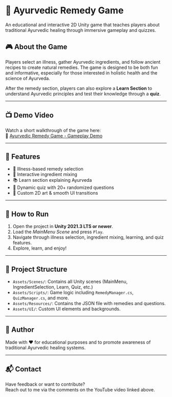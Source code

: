# 🌿 Ayurvedic Remedy Game

An educational and interactive 2D Unity game that teaches players about traditional Ayurvedic healing through immersive gameplay and quizzes.

## 🎮 About the Game

Players select an illness, gather Ayurvedic ingredients, and follow ancient recipes to create natural remedies. The game is designed to be both fun and informative, especially for those interested in holistic health and the science of Ayurveda.

After the remedy section, players can also explore a **Learn Section** to understand Ayurvedic principles and test their knowledge through a **quiz**.

---

## 📺 Demo Video

Watch a short walkthrough of the game here:  
🔗 [Ayurvedic Remedy Game - Gameplay Demo](https://youtu.be/37y86rkE3qQ)

---

## 🧱 Features

- 🌿 Illness-based remedy selection  
- 🧪 Interactive ingredient mixing  
- 📚 Learn section explaining Ayurveda  
- 🧠 Dynamic quiz with 20+ randomized questions  
- 🎨 Custom 2D art & smooth UI transitions

---

## 🚀 How to Run

1. Open the project in **Unity 2021.3 LTS or newer**.
2. Load the *MainMenu Scene* and press `Play`.
3. Navigate through illness selection, ingredient mixing, learning, and quiz features.
4. Explore, learn, and enjoy!

---

## 📁 Project Structure

- `Assets/Scenes/`: Contains all Unity scenes (MainMenu, IngredientSelection, Learn, Quiz, etc.)
- `Assets/Scripts/`: Game logic including `RemedyManager.cs`, `QuizManager.cs`, and more.
- `Assets/Resources/`: Contains the JSON file with remedies and questions.
- `Assets/UI/`: Custom UI elements and backgrounds.

---

## 👤 Author

Made with ❤️ for educational purposes and to promote awareness of traditional Ayurvedic healing systems.

---

## 📬 Contact

Have feedback or want to contribute?  
Reach out to me via the comments on the YouTube video linked above.

